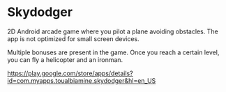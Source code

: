 # Skydodger

2D Android arcade game where you pilot a plane avoiding obstacles. The app is not optimized for small screen devices. 

Multiple bonuses are present in the game. Once you reach a certain level, you can fly a helicopter and an ironman. 

https://play.google.com/store/apps/details?id=com.myapps.toualbiamine.skydodger&hl=en_US
